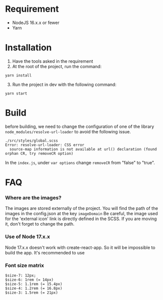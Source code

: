 # Requirement

- NodeJS 16.x.x or fewer
- Yarn 

# Installation

1. Have the tools asked in the requirement
2. At the root of the project, run the command:
````shell
yarn install
````
3. Run the project in dev with the following command:
````shell
yarn start
````

# Build

before building, we need to change the configuration of one of the library 
`node_modules/resolve-url-loader` to avoid the following issue.
````
./src/styles/global.scss
Error: resolve-url-loader: CSS error
  source-map information is not available at url() declaration (found orphan CR, try removeCR option)

````

In the `index.js`, under `var options` change `removeCR` from "false" to "true".

# FAQ

### Where are the images?

The images are stored externally of the project.
You will find the path of the images in the config.json at the key `imageDomain`
Be careful, the image used for the 'external icon' link is directly defined in the SCSS.
If you are moving it, don't forget to change the path.

### Use of Node 17.x.x

Node 17.x.x doesn't work with create-react-app. So it will be impossible to build the app.
It's recommended to use 

### Font size matrix

````
$size-7: 12px;
$size-6: 1rem (= 14px)
$size-5: 1.1rem (= 15.4px)
$size-4: 1.2rem (= 16.8px)
$size-3: 1.5rem (= 21px)
````